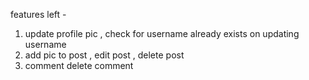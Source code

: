 features left - 
1. update profile pic , check for username already exists on updating username
2. add pic to post ,    edit post , delete post 
3. comment delete comment 

